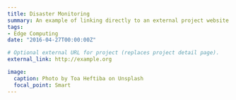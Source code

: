 ```yaml
---
title: Disaster Monitoring
summary: An example of linking directly to an external project website using `external_link`.
tags:
- Edge Computing
date: "2016-04-27T00:00:00Z"

# Optional external URL for project (replaces project detail page).
external_link: http://example.org

image:
  caption: Photo by Toa Heftiba on Unsplash
  focal_point: Smart
---
```

